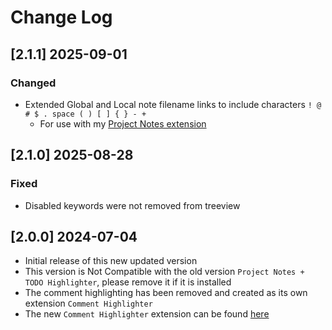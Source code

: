 # Change Log

<!-- ## [v-inc] ${YEAR4}-${MONTHNUMBER}-${DATE} -->

## [2.1.1] 2025-09-01
### Changed
- Extended Global and Local note filename links to include characters `! @ # $ . space ( ) [ ] { } - +`
  - For use with my [Project Notes extension](https://github.com/willasm/pnotes)

## [2.1.0] 2025-08-28
### Fixed
- Disabled keywords were not removed from treeview

## [2.0.0] 2024-07-04
- Initial release of this new updated version
- This version is Not Compatible with the old version `Project Notes + TODO Highlighter`, please remove it if it is installed
- The comment highlighting has been removed and created as its own extension `Comment Highlighter`
- The new `Comment Highlighter` extension can be found [here](https://marketplace.visualstudio.com/items?itemName=willasm.comment-highlighter)

